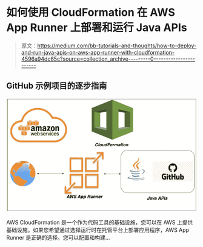 # 如何使用 CloudFormation 在 AWS App Runner 上部署和运行 Java APIs

> 原文：<https://medium.com/bb-tutorials-and-thoughts/how-to-deploy-and-run-java-apis-on-aws-app-runner-with-cloudformation-4596a94dc65c?source=collection_archive---------0----------------------->

## GitHub 示例项目的逐步指南

![](img/7e5a19416b23f7f6a946fdd5a5c97999.png)

AWS CloudFormation 是一个作为代码工具的基础设施，您可以在 AWS 上提供基础设施。如果您希望通过选择运行时在托管平台上部署应用程序，AWS App Runner 是正确的选择。您可以配置和构建…